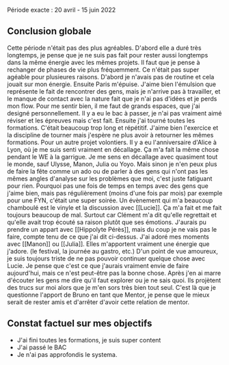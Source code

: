 Période exacte : 20 avril - 15 juin 2022

## Conclusion globale
Cette période n'était pas des plus agréables. D'abord elle a duré très longtemps, je pense que je ne suis pas fait pour rester aussi longtemps dans la même énergie avec les mêmes projets. Il faut que je pense à rechanger de phases de vie plus fréquemment. 
Ce n'était pas super agéable pour plusieures raisons. D'abord je n'avais pas de routine et cela jouait sur mon énergie. 
Ensuite Paris m'épuise. J'aime bien l'émulsion que représente le fait de rencontrer des gens, mais je n'arrive pas à travailler, et le manque de contact avec la nature fait que je n'ai pas d'idées et je perds mon flow. 
Pour me sentir bien, il me faut de grands espaces, que j'ai designé personnellement. 
Il y a eu le bac à passer, je n'ai pas vraiment aimé réviser et les épreuves mais c'est fait. Ensuite j'ai tourné toutes les formations. C'était beaucoup trop long et répétitif. J'aime bien l'exercice et la discipline de tourner mais j'espère ne plus avoir à retourner les mêmes formations. Pour un autre projet volontiers. 
Il y a eu l'anniversaire d'Alice à Lyon, où je me suis senti vraiment en décallage. Ça m'a fait la même chose pendant le WE à la garrigue. Je me sens en décallage avec quasiment tout le monde, sauf Ulysse, Manon, Julia ou Yoyo. 
Mais sinon je n'en peux plus de faire la fête comme un ado ou de parler à des gens qui n'ont pas les mêmes angles d'analyse sur les problèmes que moi, c'est juste fatiguant pour rien. 
Pourquoi pas une fois de temps en temps avec des gens que j'aime bien, mais pas régulièrement (moins d'une fois par mois) par exemple pour une FYN, c'était une super soirée. 
Un évènement qui m'a beaucoup chamboulé est le vinyle et la discussion avec [[Lucie]]. Ça m'a fait et me fait toujours beaucoup de mal. Surtout car Clément m'a dit qu'elle regrettait et qu'elle avait trop écouté sa raison plutôt que ses émotions. 
J'aurais pu prendre un appart avec [[Hippolyte Pérès]], mais du coup je ne vais pas le faire, compte tenu de ce que j'ai dit ci-dessus. 
J'ai adoré mes moments avec [[Manon]] ou [[Julia]]. Elles m'apportent vraiment une énergie que j'adore. (le festival, la journée au gastro, etc.)
D'un point de vue amoureux, je suis toujours triste de ne pas pouvoir continuer quelque chose avec Lucie. Je pense que c'est ce que j'aurais vraiment envie de faire aujourd'hui, mais ce n'est peut-être pas la bonne chose. 
Après j'en ai marre d'écouter les gens me dire qu'il faut explorer ou je ne sais quoi. Ils projètent des trucs sur moi alors que je m'en sors très bien tout seul. 
C'est là que je questionne l'apport de Bruno en tant que Mentor, je pense que le mieux serait de rester amis et d'arrêter d'avoir cette relation de mentor.

## Constat factuel sur mes objectifs
- J'ai fini toutes les formations, je suis super content
- J'ai passé le BAC
- Je n'ai pas approfondis le systema. 

